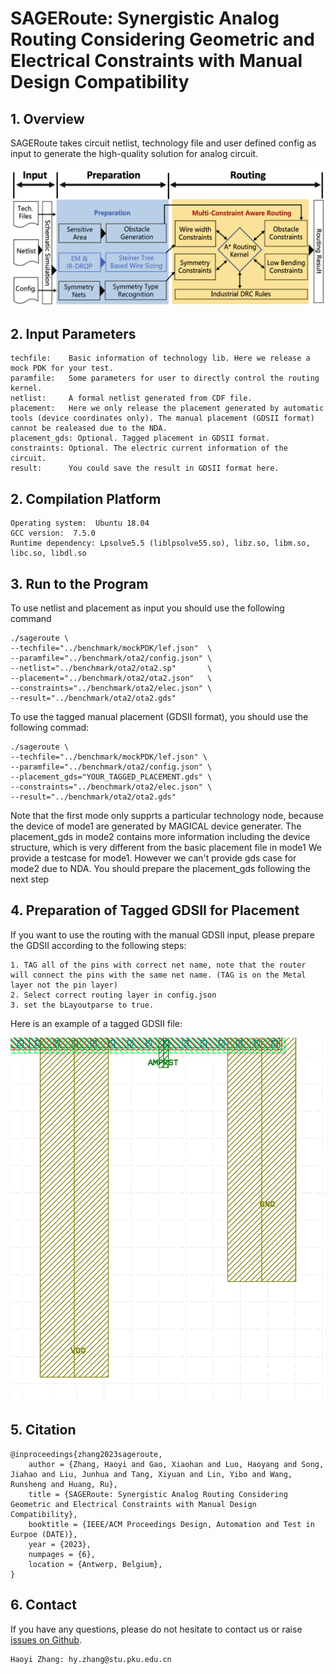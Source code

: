 # SAGERoute: Synergistic Analog Routing Considering Geometric and Electrical Constraints with Manual Design Compatibility

## 1. Overview
SAGERoute takes circuit netlist, technology file and user defined config as input to generate the high-quality solution for analog circuit. 

![](Overview.png)

## 2. Input Parameters
```
techfile:    Basic information of technology lib. Here we release a mock PDK for your test.
paramfile:   Some parameters for user to directly control the routing kernel.
netlist:     A formal netlist generated from CDF file.
placement:   Here we only release the placement generated by automatic tools (device coordinates only). The manual placement (GDSII format) cannot be realeased due to the NDA.
placement_gds: Optional. Tagged placement in GDSII format.
constraints: Optional. The electric current information of the circuit.
result:      You could save the result in GDSII format here.
```
## 2. Compilation Platform
```
Operating system:  Ubuntu 18.04 
GCC version:  7.5.0
Runtime dependency: Lpsolve5.5 (liblpsolve55.so), libz.so, libm.so, libc.so, libdl.so
```

## 3. Run to the Program 
To use netlist and placement as input you should use the following command
```
./sageroute \ 
--techfile="../benchmark/mockPDK/lef.json"  \
--paramfile="../benchmark/ota2/config.json" \ 
--netlist="../benchmark/ota2/ota2.sp"       \
--placement="../benchmark/ota2/ota2.json"   \
--constraints="../benchmark/ota2/elec.json" \
--result="../benchmark/ota2/ota2.gds"         
```

To use the tagged manual placement (GDSII format), you should use the following commad:
```
./sageroute \
--techfile="../benchmark/mockPDK/lef.json" \
--paramfile="../benchmark/ota2/config.json" \
--placement_gds="YOUR_TAGGED_PLACEMENT.gds" \
--constraints="../benchmark/ota2/elec.json" \
--result="../benchmark/ota2/ota2.gds"
```

Note that the first mode only supprts a particular technology node, because the device of mode1 are generated by MAGICAL device generater.
The placement_gds in mode2 contains more information including the device structure, which is very different from the basic placement file in mode1
We provide a testcase for mode1. However we can't provide gds case for mode2 due to NDA. You should prepare the placement_gds following the next step

## 4. Preparation of Tagged GDSII for Placement
If you want to use the routing with the manual GDSII input, please prepare the GDSII according to the following steps:
```
1. TAG all of the pins with correct net name, note that the router will connect the pins with the same net name. (TAG is on the Metal layer not the pin layer)
2. Select correct routing layer in config.json
3. set the bLayoutparse to true.
```
Here is an example of a tagged GDSII file: 

![](Tag.png)


## 5. Citation

```
@inproceedings{zhang2023sageroute,
    author = {Zhang, Haoyi and Gao, Xiaohan and Luo, Haoyang and Song, Jiahao and Liu, Junhua and Tang, Xiyuan and Lin, Yibo and Wang, Runsheng and Huang, Ru},
    title = {SAGERoute: Synergistic Analog Routing Considering Geometric and Electrical Constraints with Manual Design Compatibility},
    booktitle = {IEEE/ACM Proceedings Design, Automation and Test in Eurpoe (DATE)},
    year = {2023},
    numpages = {6},
    location = {Antwerp, Belgium},
}
```

## 6. Contact

If you have any questions, please do not hesitate to contact us or raise [issues on Github](https://github.com/PKU-IDEA/SAGERoute/issues).

```
Haoyi Zhang: hy.zhang@stu.pku.edu.cn
```
